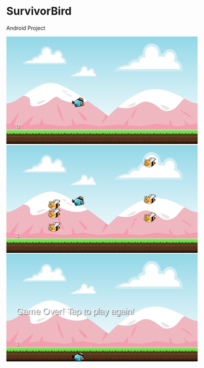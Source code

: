 # SurvivorBird
 Android Project

<img src="https://github.com/bengisusaahin/SurvivorBird/blob/main/Screenshot_startTheGame.png"> 
<img src="https://github.com/bengisusaahin/SurvivorBird/blob/main/Screenshot_scoredGame.png"> 
<img src="https://github.com/bengisusaahin/SurvivorBird/blob/main/Screenshot_gameOver.png"> 
